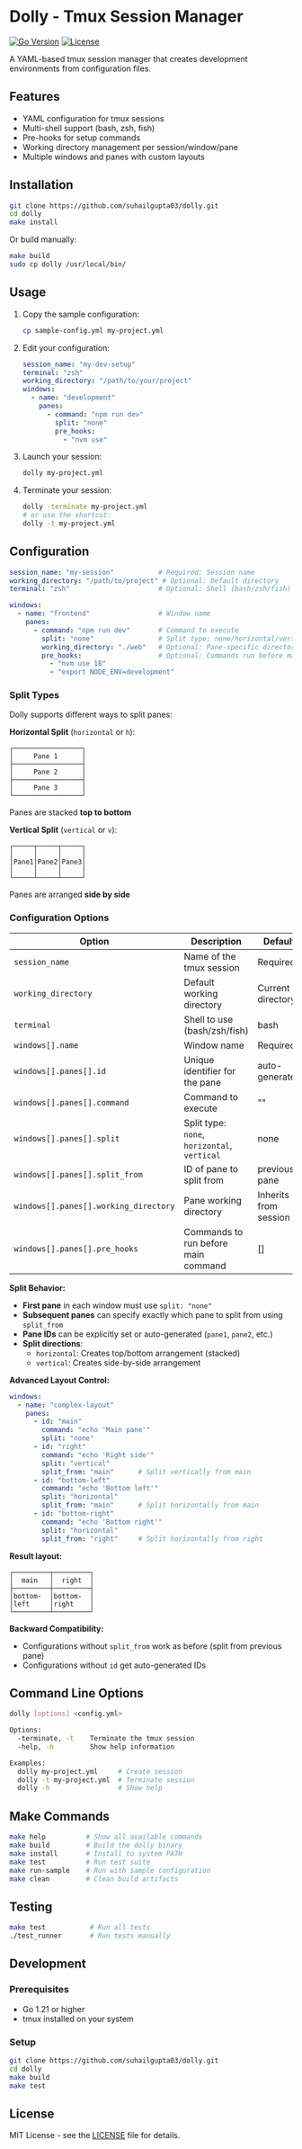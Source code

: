 # Dolly - Tmux Session Manager

[![Go Version](https://img.shields.io/badge/Go-1.21+-00ADD8?style=flat&logo=go)](https://golang.org/)
[![License](https://img.shields.io/badge/License-MIT-blue.svg)](LICENSE)

A YAML-based tmux session manager that creates development environments from configuration files.

## Features

- YAML configuration for tmux sessions
- Multi-shell support (bash, zsh, fish)
- Pre-hooks for setup commands
- Working directory management per session/window/pane
- Multiple windows and panes with custom layouts

## Installation

```bash
git clone https://github.com/suhailgupta03/dolly.git
cd dolly
make install
```

Or build manually:
```bash
make build
sudo cp dolly /usr/local/bin/
```

## Usage

1. Copy the sample configuration:
   ```bash
   cp sample-config.yml my-project.yml
   ```

2. Edit your configuration:
   ```yaml
   session_name: "my-dev-setup"
   terminal: "zsh"
   working_directory: "/path/to/your/project"
   windows:
     - name: "development"
       panes:
         - command: "npm run dev"
           split: "none"
           pre_hooks:
             - "nvm use"
   ```

3. Launch your session:
   ```bash
   dolly my-project.yml
   ```

4. Terminate your session:
   ```bash
   dolly -terminate my-project.yml
   # or use the shortcut:
   dolly -t my-project.yml
   ```

## Configuration

```yaml
session_name: "my-session"           # Required: Session name
working_directory: "/path/to/project" # Optional: Default directory
terminal: "zsh"                      # Optional: Shell (bash/zsh/fish)

windows:
  - name: "frontend"                 # Window name
    panes:
      - command: "npm run dev"       # Command to execute
        split: "none"                # Split type: none/horizontal/vertical
        working_directory: "./web"   # Optional: Pane-specific directory
        pre_hooks:                   # Optional: Commands run before main command
          - "nvm use 18"
          - "export NODE_ENV=development"
```

### Split Types

Dolly supports different ways to split panes:

**Horizontal Split** (`horizontal` or `h`):
```
┌─────────────────┐
│     Pane 1      │
├─────────────────┤
│     Pane 2      │
├─────────────────┤
│     Pane 3      │
└─────────────────┘
```
Panes are stacked **top to bottom**

**Vertical Split** (`vertical` or `v`):
```
┌─────┬─────┬─────┐
│     │     │     │
│Pane1│Pane2│Pane3│
│     │     │     │
└─────┴─────┴─────┘
```
Panes are arranged **side by side**

### Configuration Options

| Option | Description | Default |
|--------|-------------|---------|
| `session_name` | Name of the tmux session | Required |
| `working_directory` | Default working directory | Current directory |
| `terminal` | Shell to use (bash/zsh/fish) | bash |
| `windows[].name` | Window name | Required |
| `windows[].panes[].id` | Unique identifier for the pane | auto-generated |
| `windows[].panes[].command` | Command to execute | "" |
| `windows[].panes[].split` | Split type: `none`, `horizontal`, `vertical` | none |
| `windows[].panes[].split_from` | ID of pane to split from | previous pane |
| `windows[].panes[].working_directory` | Pane working directory | Inherits from session |
| `windows[].panes[].pre_hooks` | Commands to run before main command | [] |

**Split Behavior:**
- **First pane** in each window must use `split: "none"`
- **Subsequent panes** can specify exactly which pane to split from using `split_from`
- **Pane IDs** can be explicitly set or auto-generated (`pane1`, `pane2`, etc.)
- **Split directions**:
  - `horizontal`: Creates top/bottom arrangement (stacked)
  - `vertical`: Creates side-by-side arrangement

**Advanced Layout Control:**
```yaml
windows:
  - name: "complex-layout"
    panes:
      - id: "main"
        command: "echo 'Main pane'"
        split: "none"
      - id: "right"
        command: "echo 'Right side'"
        split: "vertical"
        split_from: "main"      # Split vertically from main
      - id: "bottom-left"
        command: "echo 'Bottom left'"
        split: "horizontal"
        split_from: "main"      # Split horizontally from main
      - id: "bottom-right"
        command: "echo 'Bottom right'"
        split: "horizontal"
        split_from: "right"     # Split horizontally from right
```

**Result layout:**
```
┌─────────┬─────────┐
│  main   │  right  │
├─────────┼─────────┤
│bottom-  │bottom-  │
│left     │right    │
└─────────┴─────────┘
```

**Backward Compatibility:**
- Configurations without `split_from` work as before (split from previous pane)
- Configurations without `id` get auto-generated IDs

## Command Line Options

```bash
dolly [options] <config.yml>

Options:
  -terminate, -t    Terminate the tmux session
  -help, -h         Show help information

Examples:
  dolly my-project.yml     # Create session
  dolly -t my-project.yml  # Terminate session
  dolly -h                 # Show help
```

## Make Commands

```bash
make help          # Show all available commands
make build         # Build the dolly binary
make install       # Install to system PATH
make test          # Run test suite
make run-sample    # Run with sample configuration
make clean         # Clean build artifacts
```

## Testing

```bash
make test           # Run all tests
./test_runner       # Run tests manually
```

## Development

### Prerequisites
- Go 1.21 or higher
- tmux installed on your system

### Setup
```bash
git clone https://github.com/suhailgupta03/dolly.git
cd dolly
make build
make test
```

## License

MIT License - see the [LICENSE](LICENSE) file for details.